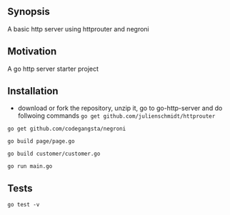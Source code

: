 ## Synopsis

A basic http server using httprouter and negroni


## Motivation

A go http server starter project

## Installation

- download or fork the repository, unzip it, go to go-http-server and do follwoing commands
``` go get github.com/julienschmidt/httprouter ```

``` go get github.com/codegangsta/negroni ```

``` go build page/page.go ```

``` go build customer/customer.go ```

``` go run main.go ```

## Tests

``` go test -v ```

